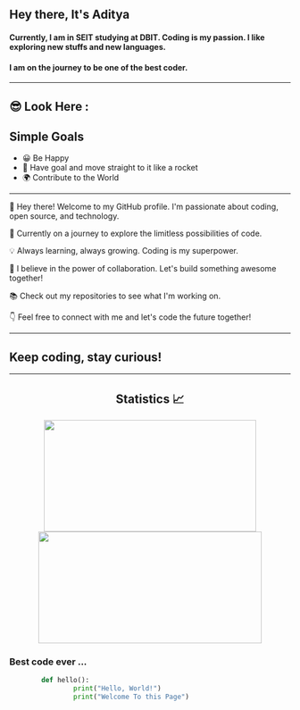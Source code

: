 ## Hey there, It's **Aditya**

#### Currently, I am in SEIT studying at DBIT. Coding is my passion. I like exploring new stuffs and new languages. 
#### I am on the journey to be one of the best coder.

---

## 😎 Look Here :

## Simple Goals

- 😀 Be Happy
- 🚀 Have goal and move straight to it like a rocket
- 🌍 Contribute to the World

---


👋 Hey there! Welcome to my GitHub profile.
I'm passionate about coding, open source, and technology.

🚀 Currently on a journey to explore the limitless possibilities of code.

💡 Always learning, always growing. Coding is my superpower.

🌱 I believe in the power of collaboration. Let's build something awesome together!

📚 Check out my repositories to see what I'm working on.

👇 Feel free to connect with me and let's code the future together!

---

## Keep coding, stay curious! 

---

<h2 align="center">Statistics 📈 </h2>
<p align="center">
<img height="200px" width="380px" src="https://github-readme-stats.vercel.app/api?username=kaditya67&show_icons=true&theme=tokyonight" />     
<img height="200px" width="400px" src="https://github-readme-streak-stats.herokuapp.com/?user=kaditya67&show_icons=true&theme=tokyonight" />
<p/>



###  Best code ever ...

```python
        def hello():
                print("Hello, World!")
                print("Welcome To this Page")



